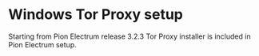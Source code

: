 # Windows Tor Proxy setup

Starting from Pion Electrum release 3.2.3 Tor Proxy installer
is included in Pion Electrum setup.

